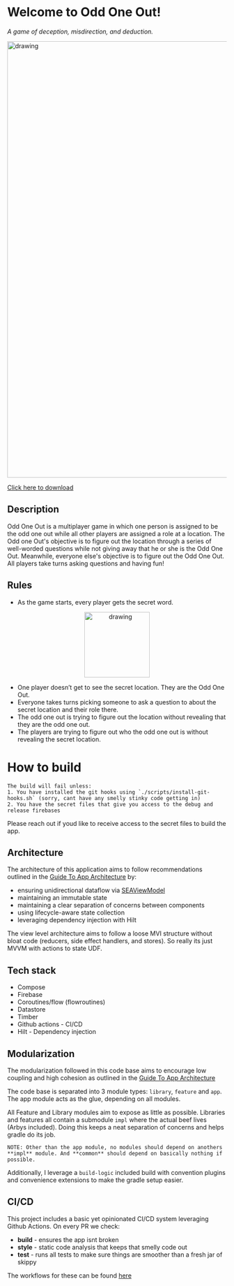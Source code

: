 # Welcome to Odd One Out!

*A game of deception, misdirection, and deduction.*

<img src="https://github.com/oddoneoutgame/OddOneOut/assets/45648517/a9050c7c-9348-4f6e-9d0c-1233a2468caa" alt="drawing" width="1000"/>

[Click here to download](https://play.google.com/store/apps/details?id=com.dangerfield.spyfall.free)


## Description
Odd One Out is a multiplayer game in which one person is assigned to be the odd one out while all other players are assigned a role at a location. The Odd one Out's objective is to figure out the location through a series of well-worded questions while not giving away that he or she is the Odd One Out. Meanwhile, everyone else's objective is to figure out the Odd One Out. All players take turns asking questions and having fun!



## Rules

- As the game starts, every player gets the secret word.
<p align="center">
<img src="https://github.com/oddoneoutgame/OddOneOut/assets/45648517/b0c05918-a33f-41ac-8dc5-b52e63afd541" alt="drawing" style="height:150px;"/>
</p>

- One player doesn’t get to see the secret location. They are the Odd One Out.
- Everyone takes turns picking someone to ask a question to about the secret location and their role there.
- The odd one out is trying to figure out the location without revealing that they are the odd one out.
- The players are trying to figure out who the odd one out is without revealing the secret location.

# How to build

```
The build will fail unless:
1. You have installed the git hooks using `./scripts/install-git-hooks.sh` (sorry, cant have any smelly stinky code getting in)
2. You have the secret files that give you access to the debug and release firebases
```

Please reach out if youd like to receive access to the secret files to build the app. 


## Architecture

The architecture of this application aims to follow recommendations outlined in the [Guide To App Architecture](https://developer.android.com/topic/architecture) by: 
- ensuring unidirectional dataflow via [SEAViewModel](https://github.com/oddoneoutgame/OddOneOut/blob/main/libraries/flowroutines/src/main/java/com.dangerfield.libraries.coreflowroutines/SEAViewModel.kt)
- maintaining an immutable state
- maintaining a clear separation of concerns between components
- using lifecycle-aware state collection
- leveraging dependency injection with Hilt

The view level architecture aims to follow a loose MVI structure without bloat code (reducers, side effect handlers, and stores). So really its just MVVM with actions to state UDF. 

## Tech stack
- Compose 
- Firebase 
- Coroutines/flow (flowroutines) 
- Datastore 
- Timber 
- Github actions - CI/CD
- Hilt - Dependency injection

## Modularization

The modularization followed in this code base aims to encourage low coupling and high cohesion as outlined in the [Guide To App Architecture](https://developer.android.com/topic/modularization)

The code base is separated into 3 module types: `library`, `feature` and `app`. The app module acts as the glue, depending on all modules. 

All Feature and Library modules aim to expose as little as possible. Libraries and features all contain a submodule `impl` where the actual beef lives (Arbys included). Doing this keeps a neat separation of concerns and helps gradle do its job. 

```
NOTE: Other than the app module, no modules should depend on anothers **impl** module. And **common** should depend on basically nothing if possible. 
```


Additionally, I leverage a `build-logic` included build with convention plugins and convenience extensions to make the gradle setup easier.

## CI/CD

This project includes a basic yet opinionated CI/CD system leveraging Github Actions.
On every PR we check:

- **build** - ensures the app isnt broken
- **style** - static code analysis that keeps that smelly code out
- **test** - runs all tests to make sure things are smoother than a fresh jar of skippy

The workflows for these can be found [here](https://github.com/oddoneoutgame/OddOneOut/blob/main/.github/workflows)


